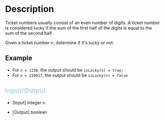 # Description


Ticket numbers usually consist of an even number of digits. A ticket number is considered lucky if the sum of the first half of the digits is equal to the sum of the second half.

Given a ticket number n, determine if it's lucky or not.


## Example

* For `n = 1230`, the output should be `isLucky(n) = true;`
* For `n = 239017`, the output should be `isLucky(n) = false`

## <span style="color: lightblue">Input/Output</span>

* [Input] integer n

* [Output] boolean 